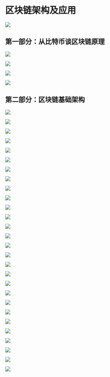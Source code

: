 # 区块链架构及应用


![](https://i.imgur.com/wGncL3C.png)

## 第一部分：从比特币谈区块链原理


![](https://i.imgur.com/WKwDO1x.png)


![](https://i.imgur.com/ses2Vbx.png)


![](https://i.imgur.com/dQAa3hh.png)


![](https://i.imgur.com/I2EjWoT.png)


## 第二部分：区块链基础架构


![](https://i.imgur.com/aiyCNJF.png)


![](https://i.imgur.com/9yrqBH0.png)


![](https://i.imgur.com/rRvdAGT.png)


![](https://i.imgur.com/Y5qkNoS.png)


![](https://i.imgur.com/IjYw962.png)


![](https://i.imgur.com/yRxaSrZ.png)


![](https://i.imgur.com/bX2j7aQ.png)


![](https://i.imgur.com/v7E3eQV.png)


![](https://i.imgur.com/VntqKDr.png)


![](https://i.imgur.com/xU3h7sx.png)


![](https://i.imgur.com/tpwgraw.png)


![](https://i.imgur.com/HHteWWc.png)


![](https://i.imgur.com/T1WR5AJ.png)


![](https://i.imgur.com/elbZBAN.png)


![](https://i.imgur.com/Wj9I9Oo.png)


![](https://i.imgur.com/QC9nJkg.png)


![](https://i.imgur.com/L8uENNq.png)


![](https://i.imgur.com/iegOq5j.png)


![](https://i.imgur.com/wDhAsh0.png)


![](https://i.imgur.com/pXHIMJo.png)


![](https://i.imgur.com/9frjKmr.png)


![](https://i.imgur.com/vKtKlmH.png)


![](https://i.imgur.com/nuXzSE3.png)


![](https://i.imgur.com/vgrnTje.png)


![](https://i.imgur.com/kRNMlo7.png)


![](https://i.imgur.com/YxDGVIg.png)


![](https://i.imgur.com/iyDk4Nd.png)


![](https://i.imgur.com/8oIJCW4.png)